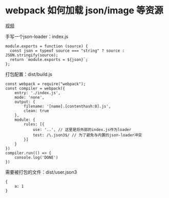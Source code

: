 # webpack 如何加载 json/image 等资源
[视频](https://www.bilibili.com/video/BV1FS4y1971G)

手写一个json-loader：index.js
```
module.exports = function (source) {
  const json = typeof source === "string" ? source : JSON.stringify(source);
  return `module.exports = ${json}`;
};
```
打包配置：dist/build.js
```
const webpack = require("webpack");
const compiler = webpack({
    entry: './index.js',
    mode: 'none',
    output: {
        filename: '[name].[contenthash:8].js',
        clean: true
    },
    module: {
        rules: [{
            use: '..', // 这里是将外部的index.js作为loader
            test: /\.json3$/ // 为了避免与内置的json-loader冲突
        }]
    }
})
compiler.run(() => {
    console.log('DONE')
})
```

需要被打包的文件：dist/user.json3
```
{
    a: 1
}
```